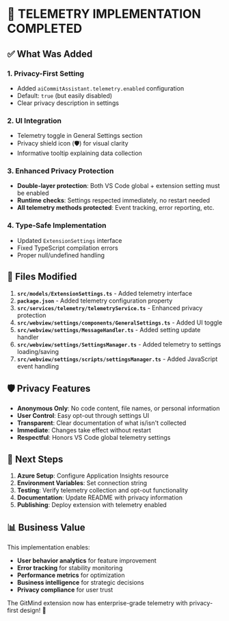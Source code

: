 # 🎉 TELEMETRY IMPLEMENTATION COMPLETED

## ✅ What Was Added

### 1. **Privacy-First Setting**

- Added `aiCommitAssistant.telemetry.enabled` configuration
- Default: `true` (but easily disabled)
- Clear privacy description in settings

### 2. **UI Integration**

- Telemetry toggle in General Settings section
- Privacy shield icon (🛡️) for visual clarity
- Informative tooltip explaining data collection

### 3. **Enhanced Privacy Protection**

- **Double-layer protection**: Both VS Code global + extension setting must be enabled
- **Runtime checks**: Settings respected immediately, no restart needed
- **All telemetry methods protected**: Event tracking, error reporting, etc.

### 4. **Type-Safe Implementation**

- Updated `ExtensionSettings` interface
- Fixed TypeScript compilation errors
- Proper null/undefined handling

## 🔧 Files Modified

1. **`src/models/ExtensionSettings.ts`** - Added telemetry interface
2. **`package.json`** - Added telemetry configuration property
3. **`src/services/telemetry/telemetryService.ts`** - Enhanced privacy protection
4. **`src/webview/settings/components/GeneralSettings.ts`** - Added UI toggle
5. **`src/webview/settings/MessageHandler.ts`** - Added setting update handler
6. **`src/webview/settings/SettingsManager.ts`** - Added telemetry to settings loading/saving
7. **`src/webview/settings/scripts/settingsManager.ts`** - Added JavaScript event handling

## 🛡️ Privacy Features

- **Anonymous Only**: No code content, file names, or personal information
- **User Control**: Easy opt-out through settings UI
- **Transparent**: Clear documentation of what is/isn't collected
- **Immediate**: Changes take effect without restart
- **Respectful**: Honors VS Code global telemetry settings

## 🚀 Next Steps

1. **Azure Setup**: Configure Application Insights resource
2. **Environment Variables**: Set connection string
3. **Testing**: Verify telemetry collection and opt-out functionality
4. **Documentation**: Update README with privacy information
5. **Publishing**: Deploy extension with telemetry enabled

## 📊 Business Value

This implementation enables:

- **User behavior analytics** for feature improvement
- **Error tracking** for stability monitoring
- **Performance metrics** for optimization
- **Business intelligence** for strategic decisions
- **Privacy compliance** for user trust

The GitMind extension now has enterprise-grade telemetry with privacy-first design! 🎯
